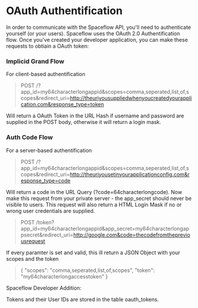 # OAuth Authentification
In order to communicate with the Spaceflow API, you'll need to authenticate yourself (or your users).
Spaceflow uses the OAuth 2.0 Authentification flow. Once you've created your developer application, you can make these requests to obtiain a OAuth token: 

### Implicid Grand Flow

For client-based authentification


> POST /?app_id=my64characterlongappid&scopes=comma,seperated,list,of,scopes&redirect_uri=http://theuriyousuppliedwhenyoucreatedyourapplication.com&response_type=token

Will return a OAuth Token in the URL Hash if username and password are supplied in the POST body, otherwise it will return a login mask.

### Auth Code Flow

For a server-based authentification

> POST /?app_id=my64characterlongappid&scopes=comma,seperated,list,of,scopes&redirect_uri=http://theuriyousetinyourapplicationconfig.com&response_type=code

Will return a code in the URL Query (?code=64characterlongcode). Now make this request from your private server - the app_secret should never be visible to users.
This request will also return a HTML Login Mask if no or wrong user credentials are supplied.


> POST /token?app_id=my64characterlongappid&app_secret=my64characterlongappsecret&redirect_uri=http://google.com&code=thecodefromthepreviousrequest

If every paramter is set and valid, this ill return a JSON Object with your scopes and the token

> {
>	"scopes": "comma,seperated,list,of,scopes",
>	"token": "my64characterlongaccesstoken"
> }

Spaceflow Developer Addition:

Tokens and their User IDs are stored in the table oauth_tokens.
